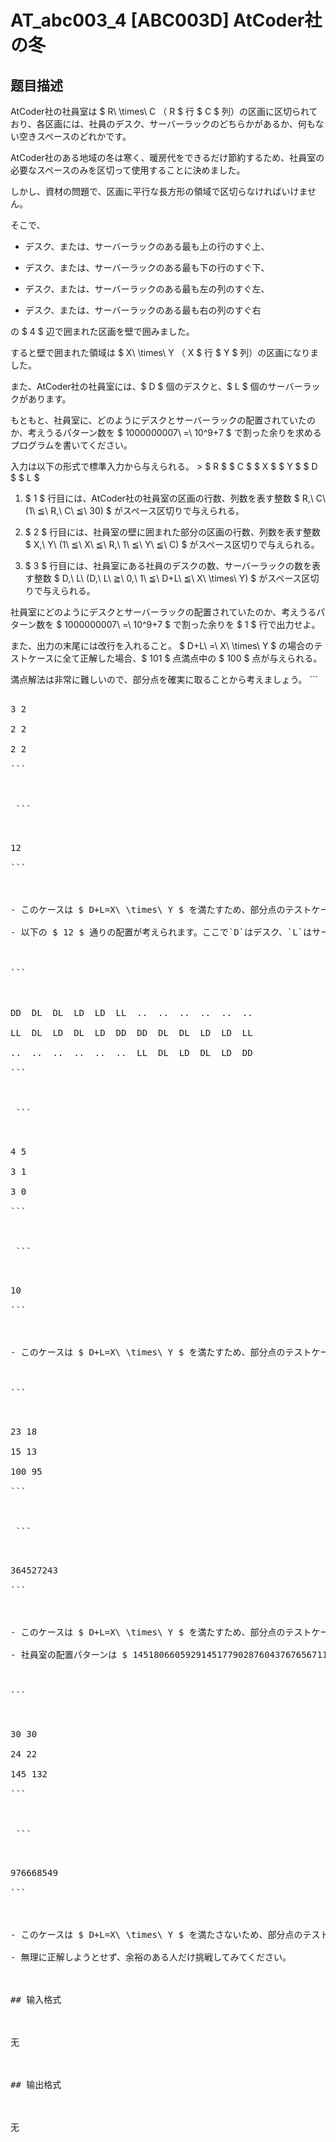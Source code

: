 # AT_abc003_4 [ABC003D] AtCoder社の冬

## 题目描述

[problemUrl]: https://atcoder.jp/contests/abc003/tasks/abc003_4

AtCoder社の社員室は $ R\ \times\ C $（$ R $ 行 $ C $ 列）の区画に区切られており、各区画には、社員のデスク、サーバーラックのどちらかがあるか、何もない空きスペースのどれかです。  
 AtCoder社のある地域の冬は寒く、暖房代をできるだけ節約するため、社員室の必要なスペースのみを区切って使用することに決めました。  
 しかし、資材の問題で、区画に平行な長方形の領域で区切らなければいけません。  
 そこで、

- デスク、または、サーバーラックのある最も上の行のすぐ上、
- デスク、または、サーバーラックのある最も下の行のすぐ下、
- デスク、または、サーバーラックのある最も左の列のすぐ左、
- デスク、または、サーバーラックのある最も右の列のすぐ右
 
 の $ 4 $ 辺で囲まれた区画を壁で囲みました。  
 すると壁で囲まれた領域は $ X\ \times\ Y $（$ X $ 行 $ Y $ 列）の区画になりました。  
 また、AtCoder社の社員室には、$ D $ 個のデスクと、$ L $ 個のサーバーラックがあります。  
 もともと、社員室に、どのようにデスクとサーバーラックの配置されていたのか、考えうるパターン数を $ 1000000007\ =\ 10^9+7 $ で割った余りを求めるプログラムを書いてください。  
 入力は以下の形式で標準入力から与えられる。 > $ R $ $ C $ $ X $ $ Y $ $ D $ $ L $

1. $ 1 $ 行目には、AtCoder社の社員室の区画の行数、列数を表す整数 $ R,\ C\ (1\ ≦\ R,\ C\ ≦\ 30) $ がスペース区切りで与えられる。
2. $ 2 $ 行目には、社員室の壁に囲まれた部分の区画の行数、列数を表す整数 $ X,\ Y\ (1\ ≦\ X\ ≦\ R,\ 1\ ≦\ Y\ ≦\ C) $ がスペース区切りで与えられる。
3. $ 3 $ 行目には、社員室にある社員のデスクの数、サーバーラックの数を表す整数 $ D,\ L\ (D,\ L\ ≧\ 0,\ 1\ ≦\ D+L\ ≦\ X\ \times\ Y) $ がスペース区切りで与えられる。
 
 社員室にどのようにデスクとサーバーラックの配置されていたのか、考えうるパターン数を $ 1000000007\ =\ 10^9+7 $ で割った余りを $ 1 $ 行で出力せよ。  
 また、出力の末尾には改行を入れること。 $ D+L\ =\ X\ \times\ Y $ の場合のテストケースに全て正解した場合、$ 101 $ 点満点中の $ 100 $ 点が与えられる。  
 満点解法は非常に難しいので、部分点を確実に取ることから考えましょう。 ```
<pre class="prettyprint linenums">
3 2
2 2
2 2
```

 ```
<pre class="prettyprint linenums">
12
```

- このケースは $ D+L=X\ \times\ Y $ を満たすため、部分点のテストケースに含まれる可能性があります。
- 以下の $ 12 $ 通りの配置が考えられます。ここで`D`はデスク、`L`はサーバーラック、`.`は何もないことを表します。
 
```

DD  DL  DL  LD  LD  LL  ..  ..  ..  ..  ..  ..
LL  DL  LD  DL  LD  DD  DD  DL  DL  LD  LD  LL
..  ..  ..  ..  ..  ..  LL  DL  LD  DL  LD  DD
```

 ```
<pre class="prettyprint linenums">
4 5
3 1
3 0
```

 ```
<pre class="prettyprint linenums">
10
```

- このケースは $ D+L=X\ \times\ Y $ を満たすため、部分点のテストケースに含まれる可能性があります。
 
```
<pre class="prettyprint linenums">
23 18
15 13
100 95
```

 ```
<pre class="prettyprint linenums">
364527243
```

- このケースは $ D+L=X\ \times\ Y $ を満たすため、部分点のテストケースに含まれる可能性があります。
- 社員室の配置パターンは $ 145180660592914517790287604376765671109248284280228061640640 $ 通りで、これを $ 10^9+7 $ で割った余りである $ 364527243 $ を出力してください。
 
```
<pre class="prettyprint linenums">
30 30
24 22
145 132
```

 ```
<pre class="prettyprint linenums">
976668549
```

- このケースは $ D+L=X\ \times\ Y $ を満たさないため、部分点のテストケースに含まれることはありません。
- 無理に正解しようとせず、余裕のある人だけ挑戦してみてください。

## 输入格式

无

## 输出格式

无